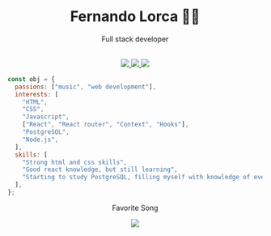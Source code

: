 <div align="center">
    <h1>Fernando Lorca 🐱‍💻</h1>
    <p>Full stack developer</p>
</div>
<br>
<div align="center">
    <a href="https://www.linkedin.com/in/fernando-lorca-pinto-8b459119b/" target="_blank">
        <img src="https://img.shields.io/badge/linkedin-0A66C2?style=for-the-badge&logo=linkedin&logoColor=white" />
    </a href="https://github.com/FernandoLorca?tab=repositories" target="_blank">
    <a href="https://github.com/FernandoLorca?tab=repositories">
        <img src="https://img.shields.io/badge/repositories-181717?style=for-the-badge&logo=github&logoColor=white" />
    </a>
    <a href="mailto:florcapinto@gmail.com">
        <img src="https://img.shields.io/badge/email-EA4335?style=for-the-badge&logo=gmail&logoColor=white" />
    </a>
</div>

```js
const obj = {
  passions: ["music", "web development"],
  interests: [
    "HTML",
    "CSS",
    "Javascript",
    ["React", "React router", "Context", "Hooks"],
    "PostgreSQL",
    "Node.js",
  ],
  skills: [
    "Strong html and css skills",
    "Good react knowledge, but still learning",
    "Starting to study PostgreSQL, filling myself with knowledge of everything that has to do with it.",
  ],
};
```

<div align="center">
    <p>Favorite Song</p>
    <a href="https://open.spotify.com/track/1e1IiUItCGhp8LvU8aZ213?si=fb2980299671434b">
        <img src="https://img.shields.io/badge/spotify-1DB954?style=for-the-badge&logo=spotify&logoColor=white" />
    </a>
</div>

